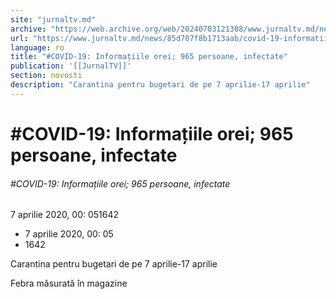 ```yaml
---
site: "jurnaltv.md"
archive: "https://web.archive.org/web/20240703121308/www.jurnaltv.md/news/85d707f8b1713aab/covid-19-informatiile-orei-965-persoane-infectate.html"
url: "https://www.jurnaltv.md/news/85d707f8b1713aab/covid-19-informatiile-orei-965-persoane-infectate.html"
language: ro
title: "#COVID-19: Informațiile orei; 965 persoane, infectate"
publication: '[[JurnalTV]]'
section: novosti
description: "Carantina pentru bugetari de pe 7 aprilie-17 aprilie"
---
```


# #COVID-19: Informațiile orei; 965 persoane, infectate

###### #COVID-19: Informațiile orei; 965 persoane, infectate

7 aprilie 2020, 00: 051642

- 7 aprilie 2020, 00: 05
- 1642

Carantina pentru bugetari de pe 7 aprilie-17 aprilie

Febra măsurată în magazine